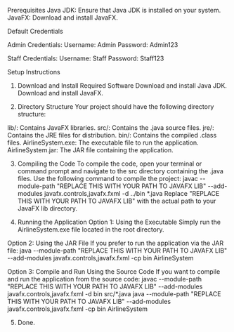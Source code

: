 Prerequisites
Java JDK: Ensure that Java JDK is installed on your system.
JavaFX: Download and install JavaFX.

Default Credentials

Admin Credentials:
Username: Admin
Password: Admin123

Staff Credentials:
Username: Staff
Password: Staff123

Setup Instructions
1. Download and Install Required Software
Download and install Java JDK.
Download and install JavaFX.

2. Directory Structure
Your project should have the following directory structure:

lib/: Contains JavaFX libraries.
src/: Contains the .java source files.
jre/: Contains the JRE files for distribution.
bin/: Contains the compiled .class files.
AirlineSystem.exe: The executable file to run the application.
AirlineSystem.jar: The JAR file containing the application.

3. Compiling the Code
To compile the code, open your terminal or command prompt and navigate to the src directory containing the .java files. Use the following command to compile the project:
  javac --module-path "REPLACE THIS WITH YOUR PATH TO JAVAFX LIB" --add-modules javafx.controls,javafx.fxml -d ../bin *.java
Replace "REPLACE THIS WITH YOUR PATH TO JAVAFX LIB" with the actual path to your JavaFX lib directory.

4. Running the Application
Option 1: Using the Executable
  Simply run the AirlineSystem.exe file located in the root directory.

Option 2: Using the JAR File
If you prefer to run the application via the JAR file:
  java --module-path "REPLACE THIS WITH YOUR PATH TO JAVAFX LIB" --add-modules javafx.controls,javafx.fxml -cp bin AirlineSystem

Option 3: Compile and Run Using the Source Code
If you want to compile and run the application from the source code:
  javac --module-path "REPLACE THIS WITH YOUR PATH TO JAVAFX LIB" --add-modules javafx.controls,javafx.fxml -d bin src/*.java
  java --module-path "REPLACE THIS WITH YOUR PATH TO JAVAFX LIB" --add-modules javafx.controls,javafx.fxml -cp bin AirlineSystem

5. Done.
